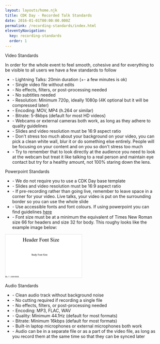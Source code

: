 ```yaml
---
layout: layouts/home.njk
title: CDK Day - Recorded Talk Standards
date: 2016-01-01T00:00:00.000Z
permalink: /recording-standards/index.html
eleventyNavigation:
  key: recording-standards
  order: 1
---
```


<div class="container main-container bg-white w-full mx-auto mb-12 px-8 md:px-16 pt-3 pb-16 rounded-corners">
<p class="mt-6 mb-6 text-3xl tracking-wide no-underline hover:no-underline font-bold text-gray-800 text-xl">
    Video Standards
</p>
<p>
    In order for the whole event to feel smooth, cohesive and for everything to be visible to all users we have a few standards to follow
</p>
<p class="mt-6">
    <ul>
        <li>
            - Lightning Talks: 20min duration (+- a few minutes is ok)
        </li>
        <li>
            - Single video file without edits
        </li>
        <li>
            - No effects, filters, or post-processing needed
        </li>
        <li>
            - No subtitles needed
        </li>
        <li>
            - Resolution: Minimum 720p, ideally 1080p (4K optional but it will be compressed later)
        </li>
        <li>
            - Encoding: MOV, MP4 (h.264 or similar)
        </li>
        <li>
            - Bitrate: 5-8kbps (default for most HD videos)
        </li>
        <li>
            - Webcams or external cameras both work, as long as they adhere to quality guidelines
        </li>
        <li>
            - Slides and video resolution must be 16:9 aspect ratio
        </li>
        <li>
            - Don't stress too much about your background on your video, you can pick a clean white wall, blur it or do something else entirely. People will be focusing on your content and on you so don't stress too much
        </li>
        <li>
            - Try to remember that to look directly at the audience you need to look at the webcam but treat it like talking to a real person and maintain eye contact but try for a healthy amount, not 100% staring down the lens.
        </li>
    </ul>
</p>

<p class="mt-6 mb-6 text-3xl tracking-wide no-underline hover:no-underline font-bold text-gray-800 text-xl">
    Powerpoint Standards
</p>
<p class="mt-6">
    <ul>
        <li>
            - We do not require you to use a CDK Day base template
        </li>
        <li>
            - Slides and video resolution must be 16:9 aspect ratio
        </li>
        <li>
            - If pre-recording rather than going live, remember to leave space in a corner for your video. Live talks, your video is put on the surrounding border so you can use the whole slide
        </li>
        <li>
            - Use accessible fonts and font colours. If using powerpoint you can find guidelines <a href="https://support.microsoft.com/en-us/office/make-your-powerpoint-presentations-accessible-to-people-with-disabilities-6f7772b2-2f33-4bd2-8ca7-dae3b2b3ef25#bkmk_formatandcolorwin">here</a>
        </li>
        <li>
            - Font size must be at a minimum the equivalent of Times New Roman size 66 for headers and size 32 for body. This roughy looks like the example image below:
        </li>
    </ul>
<img src="/static/img/font-demo.png" style="width: 50%; border:1px solid #e3e3e3" alt="logo" class="mt-3"/>

</p>

<p class="mt-6 mb-6 text-3xl tracking-wide no-underline hover:no-underline font-bold text-gray-800 text-xl">
    Audio Standards
</p>
<p class="mt-6">
    <ul>
        <li>
            - Clean audio track without background noise
        </li>
        <li>
            - No cutting required if recording a single file
        </li>
        <li>
            - No effects, filters, or post-processing needed
        </li>
        <li>
            - Encoding: MP3, FLAC, WAV
        </li>
        <li>
            - Quality: Minimum 44.1Hz (default for most formats)
        </li>
        <li>
            - Bitrate: Minimum 16kbps (default for most formats)
        </li>
        <li>
            - Built-in laptop microphones or external microphones both work
        </li>
        <li>
            - Audio can be in a separate file or as a part of the video file, as long as you record them at the same time so that they can be synced later
        </li>
    </ul>
</p>
</div>